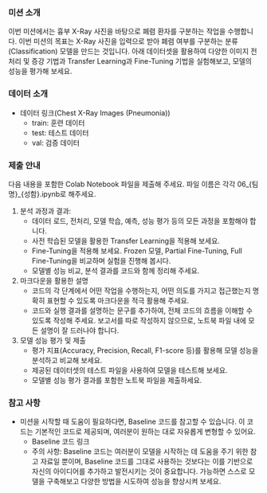 ### 미션 소개
이번 미션에서는 흉부 X-Ray 사진을 바탕으로 폐렴 환자를 구분하는 작업을 수행합니다. 이번 미션의 목표는 X-Ray 사진을 입력으로 받아 폐렴 여부를 구분하는 분류(Classification) 모델을 만드는 것입니다. 아래 데이터셋을 활용하여 다양한 이미지 전처리 및 증강 기법과 Transfer Learning과 Fine-Tuning 기법을 실험해보고, 모델의 성능을 평가해 보세요.

### 데이터 소개
- 데이터 링크(Chest X-Ray Images (Pneumonia))
    - train: 훈련 데이터
    - test: 테스트 데이터
    - val: 검증 데이터

### 제출 안내
다음 내용을 포함한 Colab Notebook 파일을 제출해 주세요. 파일 이름은 각각 06_{팀명}_{성함}.ipynb로 해주세요.

1. 분석 과정과 결과:
    - 데이터 로드, 전처리, 모델 학습, 예측, 성능 평가 등의 모든 과정을 포함해야 합니다.
    - 사전 학습된 모델을 활용한 Transfer Learning을 적용해 보세요.
    - Fine-Tuning을 적용해 보세요. Frozen 모델, Partial Fine-Tuning, Full Fine-Tuning을 비교하며 실험을 진행해 봅시다.
    - 모델별 성능 비교, 분석 결과를 코드와 함께 정리해 주세요.
2. 마크다운을 활용한 설명
    - 코드의 각 단계에서 어떤 작업을 수행하는지, 어떤 의도를 가지고 접근했는지 명확히 표현할 수 있도록 마크다운을 적극 활용해 주세요.
    - 코드와 실행 결과를 설명하는 문구를 추가하여, 전체 코드의 흐름을 이해할 수 있도록 작성해 주세요. 보고서를 따로 작성하지 않으므로, 노트북 파일 내에 모든 설명이 잘 드러나야 합니다.
3. 모델 성능 평가 및 제출
    - 평가 지표(Accuracy, Precision, Recall, F1-score 등)를 활용해 모델 성능을 분석하고 비교해 보세요.
    - 제공된 데이터셋의 테스트 파일을 사용하여 모델을 테스트해 보세요.
    - 모델별 성능 평가 결과를 포함한 노트북 파일을 제출하세요.
### 참고 사항
- 미션을 시작할 때 도움이 필요하다면, Baseline 코드를 참고할 수 있습니다. 이 코드는 기본적인 코드로 제공되며, 여러분이 원하는 대로 자유롭게 변형할 수 있어요.
    - Baseline 코드 링크
    - 주의 사항: Baseline 코드는 여러분이 모델을 시작하는 데 도움을 주기 위한 참고 자료일 뿐이며, Baseline 코드를 그대로 사용하는 것보다는 이를 기반으로 자신의 아이디어를 추가하고 발전시키는 것이 중요합니다. 가능하면 스스로 모델을 구축해보고 다양한 방법을 시도하여 성능을 향상시켜 보세요.

